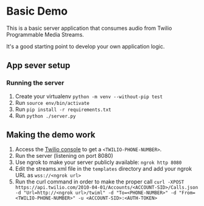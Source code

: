 # Basic Demo

This is a basic server application that consumes audio from Twilio Programmable Media Streams.

It's a good starting point to develop your own application logic.

## App sever setup

### Running the server

1. Create your virtualenv `python -m venv --without-pip test`
2. Run `source env/bin/activate`
3. Run `pip install -r requirements.txt`
4. Run `python ./server.py`

## Making the demo work

1. Access the [Twilio console](https://www.twilio.com/console/voice/numbers) to get a `<TWILIO-PHONE-NUMBER>`.
2. Run the server (listening on port 8080)
3. Use ngrok to make your server publicly available: `ngrok http 8080`
4. Edit the streams.xml file in the `templates` directory and add your ngrok URL as `wss://<ngrok url>`
5. Run the curl command in order to make the proper call
`curl -XPOST https://api.twilio.com/2010-04-01/Accounts/<ACCOUNT-SID>/Calls.json -d "Url=http://<ngrok url>/twiml" -d "To=<PHONE-NUMBER>" -d "From=<TWILIO-PHONE-NUMBER>" -u <ACCOUNT-SID>:<AUTH-TOKEN>`